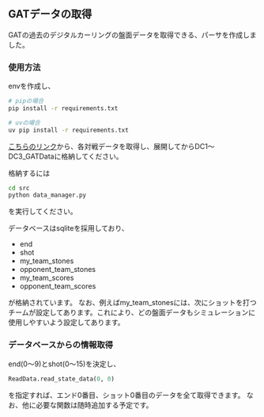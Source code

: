 ## GATデータの取得
GATの過去のデジタルカーリングの盤面データを取得できる、パーサを作成しました。

### 使用方法
envを作成し、
```bash
# pipの場合
pip install -r requirements.txt

# uvの場合
uv pip install -r requirements.txt
```

[こちらのリンク](http://minerva.cs.uec.ac.jp/cgi-bin/curling/wiki.cgi?page=%C2%E81%B2%F3UEC%C7%D5%A5%C7%A5%B8%A5%BF%A5%EB%A5%AB%A1%BC%A5%EA%A5%F3%A5%B0%C2%E7%B2%F1)から、各対戦データを取得し、展開してからDC1～DC3_GATDataに格納してください。

格納するには
```bash
cd src
python data_manager.py
```
を実行してください。

データベースはsqliteを採用しており、
- end
- shot
- my_team_stones
- opponent_team_stones
- my_team_scores
- opponent_team_scores

が格納されています。
なお、例えばmy_team_stonesには、次にショットを打つチームが設定してあります。これにより、どの盤面データもシミュレーションに使用しやすいよう設定してあります。

### データベースからの情報取得
end(0～9)とshot(0～15)を決定し、
``` python
ReadData.read_state_data(0, 0)
```
を指定すれば、エンド0番目、ショット0番目のデータを全て取得できます。
なお、他に必要な関数は随時追加する予定です。
